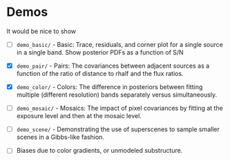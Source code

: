 # Demos

It would be nice to show

- [ ] `demo_basic/` - Basic: Trace, residuals, and corner plot for a single
   source in a single band.  Show posterior PDFs as a function of S/N

- [x] `demo_pair/` - Pairs: The covariances between adjacent sources as a function of the
    ratio of distance to rhalf and the flux ratios.

- [x] `demo_color/` - Colors: The difference in posteriors between fitting multiple (different
    resolution) bands separately versus simultaneously.

- [ ] `demo_mosaic/` - Mosaics: The impact of pixel covariances by fitting at the exposure level
    and then at the mosaic level.

- [ ] `demo_scene/` - Demonstrating the use of superscenes to sample smaller scenes in
    a Gibbs-like fashion.

- [ ] Biases due to color gradients, or unmodeled substructure.
